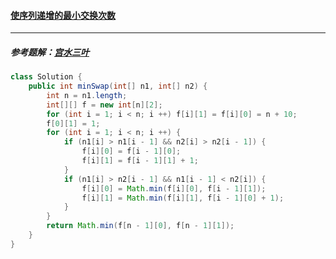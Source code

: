 #### <a href="https://leetcode.cn/problems/minimum-swaps-to-make-sequences-increasing/">使序列递增的最小交换次数</a>

----------

##### 参考题解：[宫水三叶](https://leetcode.cn/problems/minimum-swaps-to-make-sequences-increasing/solution/by-ac_oier-fjhp/)

```java
class Solution {
    public int minSwap(int[] n1, int[] n2) {
        int n = n1.length;
        int[][] f = new int[n][2];
        for (int i = 1; i < n; i ++) f[i][1] = f[i][0] = n + 10;
        f[0][1] = 1;
        for (int i = 1; i < n; i ++) {
            if (n1[i] > n1[i - 1] && n2[i] > n2[i - 1]) {
                f[i][0] = f[i - 1][0];
                f[i][1] = f[i - 1][1] + 1;
            }
            if (n1[i] > n2[i - 1] && n1[i - 1] < n2[i]) {
                f[i][0] = Math.min(f[i][0], f[i - 1][1]);
                f[i][1] = Math.min(f[i][1], f[i - 1][0] + 1);
            }
        }
        return Math.min(f[n - 1][0], f[n - 1][1]);
    }
}
```

